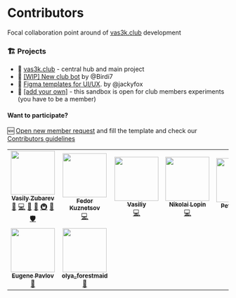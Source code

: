 # Contributors
Focal collaboration point around of [vas3k.club](https://vas3k.club/) development

### 🏗 Projects

- 🎩 [vas3k.club](https://github.com/vas3k/vas3k.club) - central hub and main project
- 🤖 [[WIP] New club bot](https://github.com/Birdi7/vas3k.club-bot) by @Birdi7
- 🎨 [Figma templates for UI/UX](https://www.figma.com/file/RVwz0TLpIvRiSd4AgRMUeA/vas3k.bookmark). by @jackyfox
- 🦄 [[add your own]](https://github.com/organizations/vas3k-sandbox/repositories/new) - this sandbox is open for club members experiments (you have to be a member)

#### Want to participate?

🆕 [Open new member request](https://github.com/vas3k-sandbox/contributors/issues/new?assignees=&labels=documentation&template=new-member-request.md&title=%5BNew+member%5D) and fill the template and check our [Сontributors guidelines](./CONTRIBUTING.md)

<!-- markdownlint-restore -->
<!-- prettier-ignore-end -->

<!-- ALL-CONTRIBUTORS-LIST:END -->

<!-- ALL-CONTRIBUTORS-LIST:START - Do not remove or modify this section -->
<!-- prettier-ignore-start -->
<!-- markdownlint-disable -->
<table>
  <tr>
    <td align="center"><a href="https://github.com/vas3k"><img src="https://avatars0.githubusercontent.com/u/176344?v=4?s=100" width="100px;" alt=""/><br /><sub><b>Vasily Zubarev</b></sub></a><br /><a href="#root-vas3k" title="Owner and lead of the project">🎩</a> <a href="https://github.com/vas3k-sandbox/contributors/commits?author=vas3k" title="Code">💻</a> <a href="#business-vas3k" title="Business development">💼</a> <a href="#design-vas3k" title="Design">🎨</a> <a href="#infra-vas3k" title="Infrastructure (Hosting, Build-Tools, etc)">🚇</a> <a href="https://github.com/vas3k-sandbox/contributors/pulls?q=is%3Apr+reviewed-by%3Avas3k" title="Reviewed Pull Requests">👀</a> <a href="#security-vas3k" title="Security">🛡️</a></td>
    <td align="center"><a href="https://github.com/Vostenzuk"><img src="https://avatars2.githubusercontent.com/u/19980512?v=4?s=100" width="100px;" alt=""/><br /><sub><b>Fedor Kuznetsov</b></sub></a><br /><a href="https://github.com/vas3k-sandbox/contributors/commits?author=Vostenzuk" title="Code">💻</a></td>
    <td align="center"><a href="https://github.com/fr33mang"><img src="https://avatars0.githubusercontent.com/u/13254668?v=4?s=100" width="100px;" alt=""/><br /><sub><b>Vasiliy</b></sub></a><br /><a href="https://github.com/vas3k-sandbox/contributors/commits?author=fr33mang" title="Code">💻</a></td>
    <td align="center"><a href="https://bitbucket.org/Lopinopulos"><img src="https://avatars0.githubusercontent.com/u/1469636?v=4?s=100" width="100px;" alt=""/><br /><sub><b>Nikolai Lopin</b></sub></a><br /><a href="https://github.com/vas3k-sandbox/contributors/commits?author=nlopin" title="Code">💻</a></td>
    <td align="center"><a href="https://www.linkedin.com/in/korolevpetr"><img src="https://avatars2.githubusercontent.com/u/3356474?v=4?s=100" width="100px;" alt=""/><br /><sub><b>Petr Korolev</b></sub></a><br /><a href="https://github.com/vas3k-sandbox/contributors/issues?q=author%3Askywinder" title="Bug reports">🐛</a> <a href="https://github.com/vas3k-sandbox/contributors/commits?author=skywinder" title="Documentation">📖</a> <a href="#projectManagement-skywinder" title="Project Management">📆</a></td>
    <td align="center"><a href="https://github.com/ujlbu4"><img src="https://avatars2.githubusercontent.com/u/2970869?v=4?s=100" width="100px;" alt=""/><br /><sub><b>Ilya Shubkin</b></sub></a><br /><a href="https://github.com/vas3k-sandbox/contributors/commits?author=ujlbu4" title="Tests">⚠️</a></td>
    <td align="center"><a href="https://github.com/Birdi7"><img src="https://avatars3.githubusercontent.com/u/18901754?v=4?s=100" width="100px;" alt=""/><br /><sub><b>Egor</b></sub></a><br /><a href="#bot-Birdi7" title="Bot development">🤖</a></td>
  </tr>
  <tr>
    <td align="center"><a href="http://www.jackyfox.com/"><img src="https://avatars1.githubusercontent.com/u/693161?v=4?s=100" width="100px;" alt=""/><br /><sub><b>Eugene Pavlov</b></sub></a><br /><a href="#design-jackyfox" title="Design">🎨</a></td>
    <td align="center"><a href="http://www.behance.net/olga_gerasimova"><img src="https://avatars1.githubusercontent.com/u/63171724?v=4?s=100" width="100px;" alt=""/><br /><sub><b>olya_forestmaid</b></sub></a><br /><a href="#design-olgaForestmaid" title="Design">🎨</a></td>
  </tr>
</table>

<!-- markdownlint-restore -->
<!-- prettier-ignore-end -->

<!-- ALL-CONTRIBUTORS-LIST:END -->

